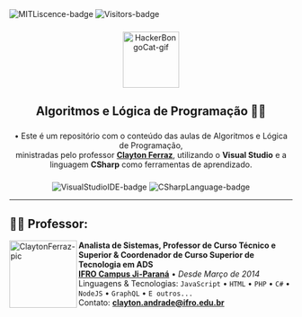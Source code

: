 <div align="left">
  <img src="https://img.shields.io/github/license/juletopi/Algoritmos_e_Logica_de_Programacao" alt="MITLiscence-badge">
  <img src="https://github-visitors-badge.glitch.me/badge?page_id=Algoritmos_e_Logica_de_Programacao.github-visitors-badge" alt="Visitors-badge">

###

<div align="center">
  <a href="https://emoji.gg/emoji/1261-hackerbongocat"><img src="https://cdn3.emoji.gg/emojis/1261-hackerbongocat.gif" alt="HackerBongoCat-gif" width="100px"></a>
  <h2 align="center">Algoritmos e Lógica de Programação 👩‍💻</h2>
 
<div align="center">

###

• Este é um repositório com o conteúdo das aulas de Algoritmos e Lógica de Programação, \
ministradas pelo professor [**Clayton Ferraz**](https://www.linkedin.com/in/claytonferraz/), utilizando o **Visual Studio** e a \
linguagem **CSharp** como ferramentas de aprendizado.
</div>

###

<div align="center">
  <img src="https://img.shields.io/badge/Made%20with%20IDE:-Visual%20Studio%20-gray.svg?colorA=655BE1&amp;colorB=4F44D6&amp;style=for-the-badge" alt="VisualStudioIDE-badge" style="max-width: 100%;">
  <img src="https://img.shields.io/badge/And%20made%20with%20language:-CSharp%20-gray.svg?colorA=61c265&amp;colorB=4CAF50&amp;style=for-the-badge" alt="CSharpLanguage-badge" style="max-width: 100%;">
</div>

----

<div align="left">

## 👨‍🏫 Professor:

<img align="left" height="120px" width="120px" alt="ClaytonFerraz-pic" src="https://media-exp1.licdn.com/dms/image/C4E03AQHqUZT7sB-pVw/profile-displayphoto-shrink_200_200/0/1588373131634?e=1668038400&v=beta&t=VPmNXk_FnqQFqkBxgtVDBSvWPgNFWzlqibXcHJOIkeI">

**Analista de Sistemas, Professor de Curso Técnico e Superior & Coordenador de Curso Superior de Tecnologia em ADS** \
[**IFRO Campus Ji-Paraná**](https://portal.ifro.edu.br/ji-parana) • <i>Desde Março de 2014</i> \
Linguagens & Tecnologias: `JavaScript` • `HTML` • `PHP` • `C#` • `NodeJS` • `GraphQL` • `E outros...` \
Contato: **[clayton.andrade@ifro.edu.br](mailto:clayton.andrade@ifro.edu.br)**
<br/>
<br/>
